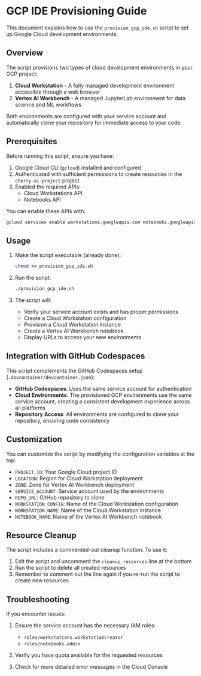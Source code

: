 # GCP IDE Provisioning Guide

This document explains how to use the `provision_gcp_ide.sh` script to set up Google Cloud development environments.

## Overview

The script provisions two types of cloud development environments in your GCP project:

1. **Cloud Workstation** - A fully managed development environment accessible through a web browser
2. **Vertex AI Workbench** - A managed JupyterLab environment for data science and ML workflows

Both environments are configured with your service account and automatically clone your repository for immediate access to your code.

## Prerequisites

Before running this script, ensure you have:

1. Google Cloud CLI (`gcloud`) installed and configured
2. Authenticated with sufficient permissions to create resources in the `cherry-ai-project` project
3. Enabled the required APIs:
   - Cloud Workstations API
   - Notebooks API

You can enable these APIs with:
```bash
gcloud services enable workstations.googleapis.com notebooks.googleapis.com --project=cherry-ai-project
```

## Usage

1. Make the script executable (already done):
   ```bash
   chmod +x provision_gcp_ide.sh
   ```

2. Run the script:
   ```bash
   ./provision_gcp_ide.sh
   ```

3. The script will:
   - Verify your service account exists and has proper permissions
   - Create a Cloud Workstation configuration
   - Provision a Cloud Workstation instance
   - Create a Vertex AI Workbench notebook
   - Display URLs to access your new environments

## Integration with GitHub Codespaces

This script complements the GitHub Codespaces setup (`.devcontainer/devcontainer.json`):

- **GitHub Codespaces**: Uses the same service account for authentication
- **Cloud Environments**: The provisioned GCP environments use the same service account, creating a consistent development experience across all platforms
- **Repository Access**: All environments are configured to clone your repository, ensuring code consistency

## Customization

You can customize the script by modifying the configuration variables at the top:

- `PROJECT_ID`: Your Google Cloud project ID
- `LOCATION`: Region for Cloud Workstation deployment
- `ZONE`: Zone for Vertex AI Workbench deployment
- `SERVICE_ACCOUNT`: Service account used by the environments
- `REPO_URL`: GitHub repository to clone
- `WORKSTATION_CONFIG`: Name of the Cloud Workstation configuration
- `WORKSTATION_NAME`: Name of the Cloud Workstation instance
- `NOTEBOOK_NAME`: Name of the Vertex AI Workbench notebook

## Resource Cleanup

The script includes a commented-out cleanup function. To use it:

1. Edit the script and uncomment the `cleanup_resources` line at the bottom
2. Run the script to delete all created resources
3. Remember to comment out the line again if you re-run the script to create new resources

## Troubleshooting

If you encounter issues:

1. Ensure the service account has the necessary IAM roles:
   - `roles/workstations.workstationCreator`
   - `roles/notebooks.admin`

2. Verify you have quota available for the requested resources

3. Check for more detailed error messages in the Cloud Console

